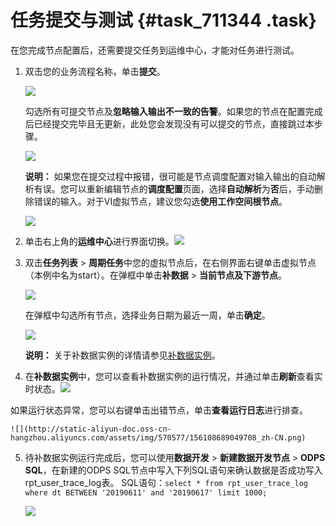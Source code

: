 # 任务提交与测试 {#task_711344 .task}

在您完成节点配置后，还需要提交任务到运维中心，才能对任务进行测试。

1.  双击您的业务流程名称，单击**提交**。 

    ![](http://static-aliyun-doc.oss-cn-hangzhou.aliyuncs.com/assets/img/570577/156108688849698_zh-CN.png)

    勾选所有可提交节点及**忽略输入输出不一致的告警**。如果您的节点在配置完成后已经提交完毕且无更新，此处您会发现没有可以提交的节点，直接跳过本步骤。

    ![](http://static-aliyun-doc.oss-cn-hangzhou.aliyuncs.com/assets/img/570577/156108688849699_zh-CN.png)

    **说明：** 如果您在提交过程中报错，很可能是节点调度配置对输入输出的自动解析有误。您可以重新编辑节点的**调度配置**页面，选择**自动解析**为**否**后，手动删除错误的输入。对于VI虚拟节点，建议您勾选**使用工作空间根节点**。

    ![](http://static-aliyun-doc.oss-cn-hangzhou.aliyuncs.com/assets/img/570577/156108688849700_zh-CN.png)

2.  单击右上角的**运维中心**进行界面切换。![](http://static-aliyun-doc.oss-cn-hangzhou.aliyuncs.com/assets/img/570577/156108688949701_zh-CN.png)


3.  双击**任务列表** \> **周期任务**中您的虚拟节点后，在右侧界面右键单击虚拟节点（本例中名为start）。在弹框中单击**补数据** \> **当前节点及下游节点**。 

    ![](http://static-aliyun-doc.oss-cn-hangzhou.aliyuncs.com/assets/img/570577/156108688949705_zh-CN.png)

    在弹框中勾选所有节点，选择业务日期为最近一周，单击**确定**。

    ![](http://static-aliyun-doc.oss-cn-hangzhou.aliyuncs.com/assets/img/570577/156108688949706_zh-CN.png)

    **说明：** 关于补数据实例的详情请参见[补数据实例](../../../../cn.zh-CN/使用指南/运维中心/任务运维/补数据实例.md#)。

4.  在**补数据实例**中，您可以查看补数据实例的运行情况，并通过单击**刷新**查看实时状态。![](http://static-aliyun-doc.oss-cn-hangzhou.aliyuncs.com/assets/img/570577/156108688949707_zh-CN.png)

 如果运行状态异常，您可以右键单击出错节点，单击**查看运行日志**进行排查。

    ![](http://static-aliyun-doc.oss-cn-hangzhou.aliyuncs.com/assets/img/570577/156108689049708_zh-CN.png)

5.  待补数据实例运行完成后，您可以使用**数据开发** \> **新建数据开发节点** \> **ODPS SQL**，在新建的ODPS SQL节点中写入下列SQL语句来确认数据是否成功写入rpt\_user\_trace\_log表。 SQL语句：`select * from rpt_user_trace_log where dt BETWEEN '20190611' and '20190617' limit 1000;`

    ![](http://static-aliyun-doc.oss-cn-hangzhou.aliyuncs.com/assets/img/570577/156108689049710_zh-CN.png)


